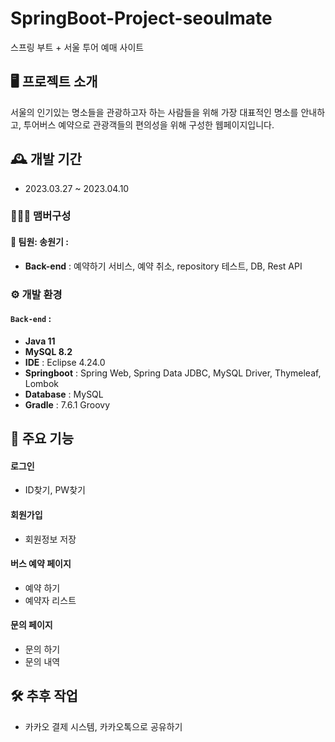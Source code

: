 # SpringBoot-Project-seoulmate
스프링 부트 + 서울 투어 예매 사이트

## 🖥️ 프로젝트 소개
서울의 인기있는 명소들을 관광하고자 하는 사람들을 위해 가장 대표적인 명소를 안내하고, 투어버스 예약으로 관광객들의 편의성을 위해 구성한
웹페이지입니다.
<br>

## 🕰️ 개발 기간
* 2023.03.27 ~ 2023.04.10 

### 🧑‍🤝‍🧑 맴버구성
 #### 🐼 팀원: 송원기 : 
 - **Back-end** : 예약하기 서비스, 예약 취소, repository 테스트, DB, Rest API 

### ⚙️ 개발 환경
#### `Back-end` : 
- **Java 11**
- **MySQL 8.2**
- **IDE** : Eclipse 4.24.0
- **Springboot** : Spring Web, Spring Data JDBC, MySQL Driver, Thymeleaf, Lombok
- **Database** : MySQL
- **Gradle** : 7.6.1 Groovy
## 📌 주요 기능
#### 로그인  
- ID찾기, PW찾기

#### 회원가입  
- 회원정보 저장

#### 버스 예약 페이지  
- 예약 하기
- 예약자 리스트

#### 문의 페이지
- 문의 하기
- 문의 내역
## 🛠️ 추후 작업
- 카카오 결제 시스템, 카카오톡으로 공유하기

